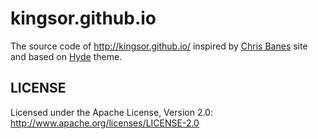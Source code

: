 kingsor.github.io
=================

The source code of http://kingsor.github.io/ inspired by [Chris Banes](https://chris.banes.me/) site and based on [Hyde](http://hyde.getpoole.com/) theme.

LICENSE
------------

Licensed under the Apache License, Version 2.0: http://www.apache.org/licenses/LICENSE-2.0

